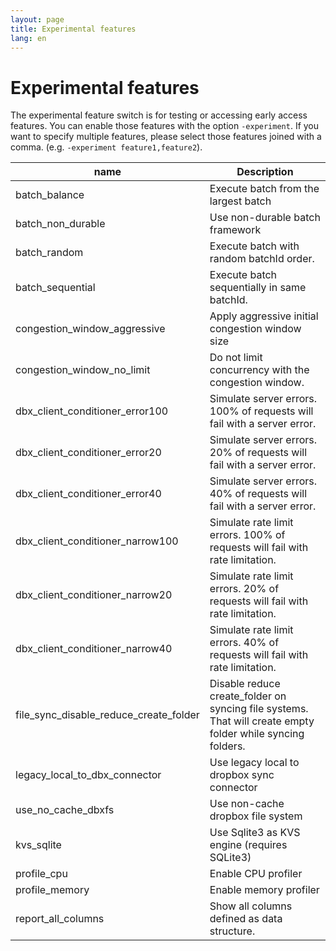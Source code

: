 ```yaml
---
layout: page
title: Experimental features
lang: en
---
```


# Experimental features

The experimental feature switch is for testing or accessing early access features. You can enable those features with the option `-experiment`. If you want to specify multiple features, please select those features joined with a comma. (e.g. `-experiment feature1,feature2`).

| name                                   | Description                                                                                                |
|----------------------------------------|------------------------------------------------------------------------------------------------------------|
| batch_balance                          | Execute batch from the largest batch                                                                       |
| batch_non_durable                      | Use non-durable batch framework                                                                            |
| batch_random                           | Execute batch with random batchId order.                                                                   |
| batch_sequential                       | Execute batch sequentially in same batchId.                                                                |
| congestion_window_aggressive           | Apply aggressive initial congestion window size                                                            |
| congestion_window_no_limit             | Do not limit concurrency with the congestion window.                                                       |
| dbx_client_conditioner_error100        | Simulate server errors. 100% of requests will fail with a server error.                                    |
| dbx_client_conditioner_error20         | Simulate server errors. 20% of requests will fail with a server error.                                     |
| dbx_client_conditioner_error40         | Simulate server errors. 40% of requests will fail with a server error.                                     |
| dbx_client_conditioner_narrow100       | Simulate rate limit errors. 100% of requests will fail with rate limitation.                               |
| dbx_client_conditioner_narrow20        | Simulate rate limit errors. 20% of requests will fail with rate limitation.                                |
| dbx_client_conditioner_narrow40        | Simulate rate limit errors. 40% of requests will fail with rate limitation.                                |
| file_sync_disable_reduce_create_folder | Disable reduce create_folder on syncing file systems. That will create empty folder while syncing folders. |
| legacy_local_to_dbx_connector          | Use legacy local to dropbox sync connector                                                                 |
| use_no_cache_dbxfs                     | Use non-cache dropbox file system                                                                          |
| kvs_sqlite                             | Use Sqlite3 as KVS engine (requires SQLite3)                                                               |
| profile_cpu                            | Enable CPU profiler                                                                                        |
| profile_memory                         | Enable memory profiler                                                                                     |
| report_all_columns                     | Show all columns defined as data structure.                                                                |


